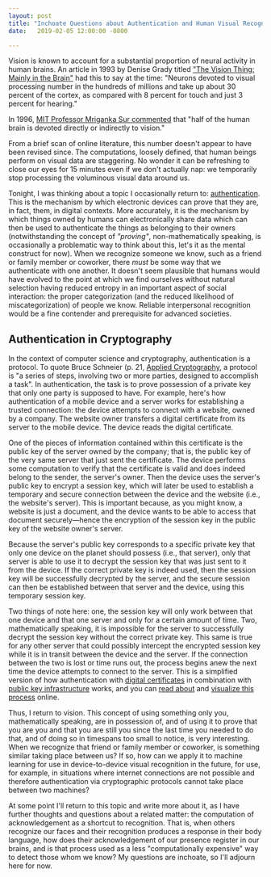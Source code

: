 ```yaml
---
layout: post
title: "Inchoate Questions about Authentication and Human Visual Recognition"
date:   2019-02-05 12:00:00 -0800

---
```

Vision is known to account for a substantial proportion of neural activity in human brains. An article in 1993 by Denise Grady titled ["The Vision Thing: Mainly in the Brain"](http://discovermagazine.com/1993/jun/thevisionthingma227) had this to say at the time: "Neurons devoted to visual processing number in the hundreds of millions and take up about 30 percent of the cortex, as compared with 8 percent for touch and just 3 percent for hearing."

In 1996, [MIT Professor Mriganka Sur commented](http://news.mit.edu/1996/visualprocessing) that "half of the human brain is devoted directly or indirectly to vision."

From a brief scan of online literature, this number doesn't appear to have been revised since. The computations, loosely defined, that human beings perform on visual data are staggering. No wonder it can be refreshing to close our eyes for 15 minutes even if we don't actually nap: we temporarily stop processing the voluminous visual data around us.

Tonight, I was thinking about a topic I occasionally return to: [authentication](https://en.wikipedia.org/wiki/Authentication). This is the mechanism by which electronic devices can prove that they are, in fact, them, in digital contexts. More accurately, it is the mechanism by which things owned by humans can electronically share data which can then be used to authenticate the things as belonging to their owners (notwithstanding the concept of *"proving"*, non-mathematically speaking, is occasionally a problematic way to think about this, let's it as the mental construct for now). When we recognize someone we know, such as a friend or family member or coworker, there _must_ be some way that we authenticate with one another. It doesn't seem plausible that humans would have evolved to the point at which we find ourselves without natural selection having reduced entropy in an important aspect of social interaction: the proper categorization (and the reduced likelihood of miscategorization) of people we know. Reliable interpersonal recognition would be a fine contender and prerequisite for advanced societies.

## Authentication in Cryptography
In the context of computer science and cryptography, authentication is a protocol. To quote Bruce Schneier (p. 21, [Applied Cryptography](https://www.schneier.com/books/applied_cryptography/), a protocol is "a series of steps, involving two or more parties, designed to accomplish a task". In authentication, the task is to prove possession of a private key that only one party is supposed to have. For example, here's how authentication of a mobile device and a server works for establishing a trusted connection: the device attempts to connect with a website, owned by a company. The website owner transfers a digital certificate from its server to the mobile device. The device reads the digital certificate.

One of the pieces of information contained within this certificate is the public key of the server owned by the company; that is, the public key of the very same server that just sent the certificate. The device performs some computation to verify that the certificate is valid and does indeed belong to the sender, the server's owner. Then the device uses the server's public key to encrypt a session key, which will later be used to establish a temporary and secure connection between the device and the website (i.e., the website's server). This is important because, as you might know, a website is just a document, and the device wants to be able to access that document securely—hence the encryption of the session key in the public key of the website owner's server.

Because the server's public key corresponds to a specific private key that only one device on the planet should possess (i.e., that server), only that server is able to use it to decrypt the session key that was just sent to it from the device. If the correct private key is indeed used, then the session key will be successfully decrypted by the server, and the secure session can then be established between that server and the device, using this temporary session key.

Two things of note here: one, the session key will only work between that one device and that one server and only for a certain amount of time. Two, mathematically speaking, it is impossible for the server to successfully decrypt the session key without the correct private key. This same is true for any other server that could possibly intercept the encrypted session key while it is in transit between the device and the server. If the connection between the two is lost or time runs out, the process begins anew the next time the device attempts to connect to the server. This is a simplified version of how authentication with [digital certificates](https://en.wikipedia.org/wiki/Public_key_certificate) in combination with [public key infrastructure](https://en.wikipedia.org/wiki/Public_key_infrastructure) works, and you can [read about](https://sites.google.com/site/amitsciscozone/home/security/ssl-connection-setup) and [visualize this process](https://www.google.com/imghp?q=client+server+authentication+digital+certificate) online.

Thus, I return to vision. This concept of using something only you, mathematically speaking, are in possession of, and of using it to prove that you are you and that you are still you since the last time you needed to do that, and of doing so in timespans too small to notice, is very interesting. When we recognize that friend or family member or coworker, is something similar taking place between us? If so, how can we apply it to machine learning for use in device-to-device visual recognition in the future, for use, for example, in situations where internet connections are not possible and therefore authentication via cryptographic protocols cannot take place between two machines?

At some point I'll return to this topic and write more about it, as I have further thoughts and questions about a related matter: the computation of acknowledgement as a shortcut to recognition. That is, when others recognize our faces and their recognition produces a response in their body language, how does their acknowledgement of our presence register in our brains, and is that process used as a less "computationally expensive" way to detect those whom we know? My questions are inchoate, so I'll adjourn here for now.
